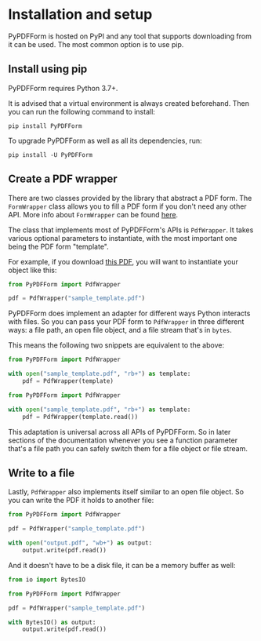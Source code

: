 # Installation and setup

PyPDFForm is hosted on PyPI and any tool that supports downloading from it can be used. 
The most common option is to use pip.

## Install using pip

PyPDFForm requires Python 3.7+.

It is advised that a virtual environment is always created beforehand. Then you can run the following command to install:

```shell
pip install PyPDFForm
```

To upgrade PyPDFForm as well as all its dependencies, run:

```shell
pip install -U PyPDFForm
```

## Create a PDF wrapper

There are two classes provided by the library that abstract a PDF form. The `FormWrapper` class allows you to fill a 
PDF form if you don't need any other API. More info about `FormWrapper` can be found 
[here](simple_fill.md).

The class that implements most of PyPDFForm's APIs is `PdfWrapper`. It takes various optional parameters to instantiate, 
with the most important one being the PDF form "template".

For example, if you download [this PDF](https://github.com/chinapandaman/PyPDFForm/raw/master/pdf_samples/sample_template.pdf), 
you will want to instantiate your object like this:

```python
from PyPDFForm import PdfWrapper

pdf = PdfWrapper("sample_template.pdf")
```

PyPDFForm does implement an adapter for different ways Python interacts with files. So you can pass your PDF form to 
`PdfWrapper` in three different ways: a file path, an open file object, and a file stream that's in `bytes`.

This means the following two snippets are equivalent to the above:

```python
from PyPDFForm import PdfWrapper

with open("sample_template.pdf", "rb+") as template:
    pdf = PdfWrapper(template)
```

```python
from PyPDFForm import PdfWrapper

with open("sample_template.pdf", "rb+") as template:
    pdf = PdfWrapper(template.read())
```

This adaptation is universal across all APIs of PyPDFForm. So in later sections of the documentation whenever you see 
a function parameter that's a file path you can safely switch them for a file object or file stream.

## Write to a file

Lastly, `PdfWrapper` also implements itself similar to an open file object. So you can write the PDF it holds to another 
file:

```python
from PyPDFForm import PdfWrapper

pdf = PdfWrapper("sample_template.pdf")

with open("output.pdf", "wb+") as output:
    output.write(pdf.read())
```

And it doesn't have to be a disk file, it can be a memory buffer as well:

```python
from io import BytesIO

from PyPDFForm import PdfWrapper

pdf = PdfWrapper("sample_template.pdf")

with BytesIO() as output:
    output.write(pdf.read())
```
